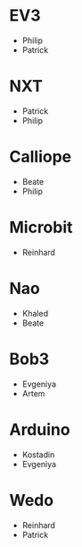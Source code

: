 # EV3
* Philip
* Patrick
# NXT
* Patrick
* Philip
# Calliope
* Beate
* Philip
# Microbit
* Reinhard
# Nao
* Khaled
* Beate
# Bob3
* Evgeniya
* Artem 
# Arduino
* Kostadin
* Evgeniya
# Wedo
* Reinhard
* Patrick
